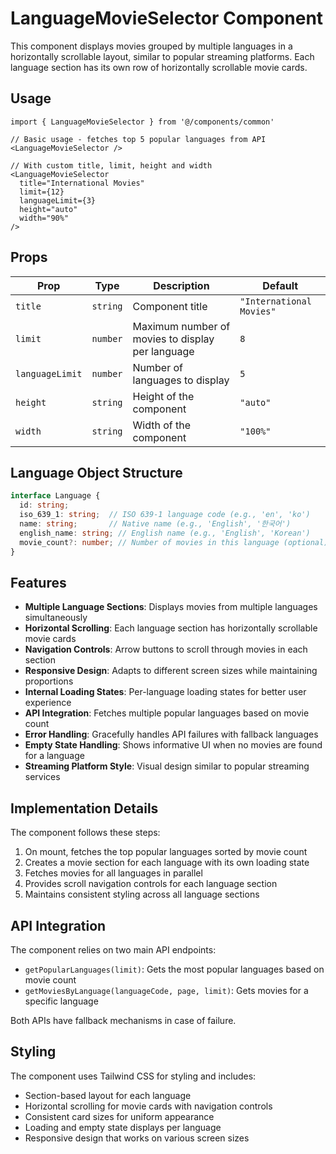# LanguageMovieSelector Component

This component displays movies grouped by multiple languages in a horizontally scrollable layout, similar to popular streaming platforms. Each language section has its own row of horizontally scrollable movie cards.

## Usage

```tsx
import { LanguageMovieSelector } from '@/components/common'

// Basic usage - fetches top 5 popular languages from API
<LanguageMovieSelector />

// With custom title, limit, height and width
<LanguageMovieSelector 
  title="International Movies" 
  limit={12}
  languageLimit={3}
  height="auto"
  width="90%"
/>
```

## Props

| Prop | Type | Description | Default |
|------|------|-------------|---------|
| `title` | `string` | Component title | `"International Movies"` |
| `limit` | `number` | Maximum number of movies to display per language | `8` |
| `languageLimit` | `number` | Number of languages to display | `5` |
| `height` | `string` | Height of the component | `"auto"` |
| `width` | `string` | Width of the component | `"100%"` |

## Language Object Structure

```ts
interface Language {
  id: string;
  iso_639_1: string;  // ISO 639-1 language code (e.g., 'en', 'ko')
  name: string;       // Native name (e.g., 'English', '한국어')
  english_name: string; // English name (e.g., 'English', 'Korean')
  movie_count?: number; // Number of movies in this language (optional)
}
```

## Features

- **Multiple Language Sections**: Displays movies from multiple languages simultaneously
- **Horizontal Scrolling**: Each language section has horizontally scrollable movie cards
- **Navigation Controls**: Arrow buttons to scroll through movies in each section
- **Responsive Design**: Adapts to different screen sizes while maintaining proportions
- **Internal Loading States**: Per-language loading states for better user experience
- **API Integration**: Fetches multiple popular languages based on movie count
- **Error Handling**: Gracefully handles API failures with fallback languages
- **Empty State Handling**: Shows informative UI when no movies are found for a language
- **Streaming Platform Style**: Visual design similar to popular streaming services

## Implementation Details

The component follows these steps:

1. On mount, fetches the top popular languages sorted by movie count
2. Creates a movie section for each language with its own loading state
3. Fetches movies for all languages in parallel
4. Provides scroll navigation controls for each language section
5. Maintains consistent styling across all language sections

## API Integration

The component relies on two main API endpoints:

- `getPopularLanguages(limit)`: Gets the most popular languages based on movie count
- `getMoviesByLanguage(languageCode, page, limit)`: Gets movies for a specific language

Both APIs have fallback mechanisms in case of failure.

## Styling

The component uses Tailwind CSS for styling and includes:
- Section-based layout for each language
- Horizontal scrolling for movie cards with navigation controls
- Consistent card sizes for uniform appearance
- Loading and empty state displays per language
- Responsive design that works on various screen sizes
````
